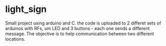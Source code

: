 # light_sign

Small project using arduino and C. the code is uploaded to 2 differet sets of arduinos with RFs, um LED and 3 buttons - each one sends a different message. The objective is to help communication between two different locations.

